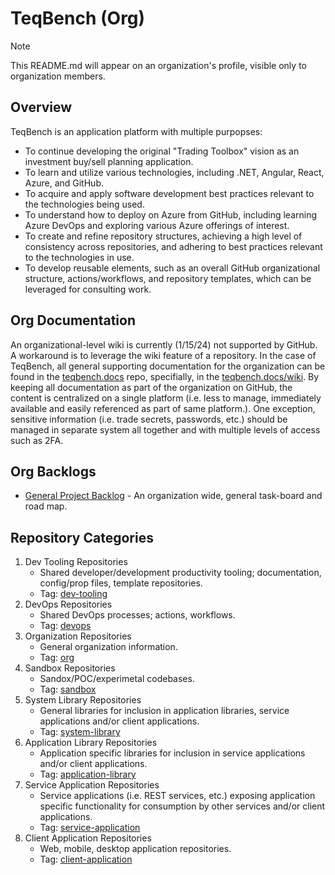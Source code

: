 # TeqBench (Org)

> [!NOTE]
> This README.md will appear on an organization's profile, visible only to organization members.

## Overview

TeqBench is an application platform with multiple purpopses:

- To continue developing the original "Trading Toolbox" vision as an investment buy/sell planning application.
- To learn and utilize various technologies, including .NET, Angular, React, Azure, and GitHub.
- To acquire and apply software development best practices relevant to the technologies being used.
- To understand how to deploy on Azure from GitHub, including learning Azure DevOps and exploring various Azure offerings of interest.
- To create and refine repository structures, achieving a high level of consistency across repositories, and adhering to best practices relevant to the technologies in use.
- To develop reusable elements, such as an overall GitHub organizational structure, actions/workflows, and repository templates, which can be leveraged for consulting work.

## Org Documentation

An organizational-level wiki is currently (1/15/24) not supported by GitHub. A workaround is to leverage the wiki feature of a repository. In the case of TeqBench, all general supporting documentation for the organization can be found in the [teqbench.docs](https://github.com/teqbench/teqbench.docs) repo, specifially, in the [teqbench.docs/wiki](https://github.com/teqbench/teqbench.docs/wiki). By keeping all documentation as part of the organization on GitHub, the content is centralized on a single platform (i.e. less to manage, immediately available and easily referenced as part of same platform.). One exception, sensitive information (i.e. trade secrets, passwords, etc.) should be managed in separate system all together and with multiple levels of access such as 2FA.

## Org Backlogs

- [General Project Backlog](https://github.com/orgs/teqbench/projects/1) - An organization wide, general task-board and road map.

## Repository Categories

1. Dev Tooling Repositories
    - Shared developer/development productivity tooling; documentation, config/prop files, template repositories.
    - Tag: [dev-tooling](https://github.com/search?q=topic%3Adev-tooling+org%3Ateqbench&type=Repositories)
2. DevOps Repositories
    - Shared DevOps processes; actions, workflows.
    - Tag: [devops](https://github.com/search?q=topic%3Adevops+org%3Ateqbench&type=Repositories)
3. Organization Repositories
    - General organization information.
    - Tag: [org](https://github.com/search?q=topic%3Aorg+org%3Ateqbench&type=Repositories)
4. Sandbox Repositories
    - Sandox/POC/experimetal codebases.
    - Tag: [sandbox](https://github.com/search?q=topic%3Asandbox+org%3Ateqbench&type=Repositories)
5. System Library Repositories
    - General libraries for inclusion in application libraries, service applications and/or client applications.
    - Tag: [system-library](https://github.com/search?q=topic%3Asystem-library+org%3Ateqbench&type=Repositories)
6. Application Library Repositories
    - Application specific libraries for inclusion in service applications and/or client applications.
    - Tag: [application-library](https://github.com/search?q=topic%3Aapplication-library+org%3Ateqbench&type=Repositories)
7. Service Application Repositories
    - Service applications (i.e. REST services, etc.) exposing application specific functionality for consumption by other services and/or client applications.
    - Tag: [service-application](https://github.com/search?q=topic%3Aservice-application+org%3Ateqbench&type=Repositories)
8. Client Application Repositories
    - Web, mobile, desktop application repositories.
    - Tag: [client-application](https://github.com/search?q=topic%3Aclient-application+org%3Ateqbench&type=Repositories)
